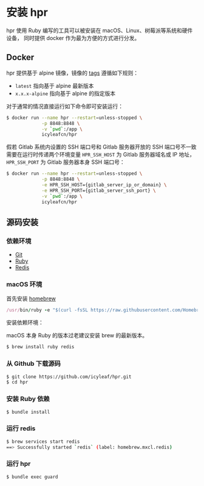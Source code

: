 # 安装 hpr

hpr 使用 Ruby 编写的工具可以被安装在 macOS、Linux、树莓派等系统和硬件设备，
同时提供 docker 作为最为方便的方式进行分发。

## Docker

hpr 提供基于 alpine 镜像，镜像的 [tags](https://hub.docker.com/r/icyleafcn/hpr/tags) 遵循如下规则：

- `latest` 指向基于 alpine 最新版本
- `x.x.x-alpine` 指向基于 alpine 的指定版本

对于通常的情况直接运行如下命令即可安装运行：

```bash
$ docker run --name hpr --restart=unless-stopped \
             -p 8848:8848 \
             -v `pwd`:/app \
             icyleafcn/hpr
```

假若 Gitlab 系统内设置的 SSH 端口号和 Gitlab 服务器开放的 SSH 端口号不一致需要在运行时传递两个环境变量 `HPR_SSH_HOST` 为 Gitlab 服务器域名或 IP 地址，`HPR_SSH_PORT` 为 Gitlab 服务器本身 SSH 端口号：

```bash
$ docker run --name hpr --restart=unless-stopped \
             -p 8848:8848 \
             -e HPR_SSH_HOST={gitlab_server_ip_or_domain} \
             -e HPR_SSH_PORT={gitlab_server_ssh_port} \
             -v `pwd`:/app \
             icyleafcn/hpr
```

## 源码安装

### 依赖环境

- [Git](https://git-scm.com/)
- [Ruby](https://www.ruby-lang.org/)
- [Redis](https://redis.io/)

### macOS 环境

首先安装 [homebrew](http://brew.sh/)

```ruby
/usr/bin/ruby -e "$(curl -fsSL https://raw.githubusercontent.com/Homebrew/install/master/install)"
```

安装依赖环境：

macOS 本身 Ruby 的版本过老建议安装 brew 的最新版本。

```bash
$ brew install ruby redis
```

### 从 Github 下载源码

```bash
$ git clone https://github.com/icyleaf/hpr.git
$ cd hpr
```

### 安装 Ruby 依赖

```bash
$ bundle install
```

### 运行 redis

```bash
$ brew services start redis
==> Successfully started `redis` (label: homebrew.mxcl.redis)
```

### 运行 hpr

```bash
$ bundle exec guard
```
